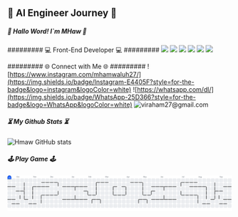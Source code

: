 ## 🚀 AI Engineer Journey 🚀

##### 👋 Hallo Word! I`m MHaw  👋
######### 💻 Front-End Developer 💻 #########
  <img src="https://img.shields.io/badge/ChatGPT-74aa9c?style=for-the-badge&logo=openai&logoColor=white " />  <img src="https://img.shields.io/badge/HTML5-E34F26?style=for-the-badge&logo=html5&logoColor=white " />  <img src="https://img.shields.io/badge/CSS3-1572B6?style=for-the-badge&logo=css3&logoColor=white " />  <img src="https://img.shields.io/badge/JavaScript-323330?style=for-the-badge&logo=javascript&logoColor=F7DF1E " />  <img src="https://img.shields.io/badge/Python-FFD43B?style=for-the-badge&logo=python&logoColor=blue " />  <img src="https://img.shields.io/badge/Ubuntu-E95420?style=for-the-badge&logo=ubuntu&logoColor=white" />








######### 🌐 Connect with Me 🌐 #########
![https://www.instagram.com/mhamwaluh27/](https://img.shields.io/badge/Instagram-E4405F?style=for-the-badge&logo=instagram&logoColor=white) ![https://whatsapp.com/dl/](https://img.shields.io/badge/WhatsApp-25D366?style=for-the-badge&logo=WhatsApp&logoColor=white)  ![viraham27@gmail.com](https://img.shields.io/badge/Gmail-D14836?style=for-the-badge&logo=gmail&logoColor=white)

##### ⏳ My Github Stats ⏳
![Hmaw GitHub stats](https://github-readme-stats.vercel.app/api?username=0xMHaw027&show_icons=true&theme=vue)

##### 🕹️ Play Game 🕹️
<picture>
  <source media="(prefers-color-scheme: dark)" srcset="https://raw.githubusercontent.com/0xMHaw027/0xMHaw027/output/pacman-contribution-graph-dark.svg">
  <source media="(prefers-color-scheme: light)" srcset="https://raw.githubusercontent.com/0xMHaw027/0xMHaw027/output/pacman-contribution-graph.svg">
  <img alt="pacman contribution graph" src="https://raw.githubusercontent.com/0xMHaw027/0xMHaw027/output/pacman-contribution-graph.svg">
</picture>

###
